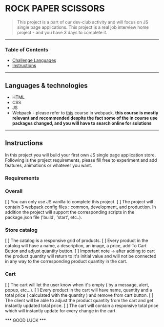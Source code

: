 
# ROCK PAPER SCISSORS

> This project is a part of our dev-club activity and will focus on JS single page applications. This project is a real job interview home project - and you have 3 days to complete it.
 
---

### Table of Contents

- [Challenge Languages](#Languages)
- [Instructions](#Instructions)

---

## Languages & technologies 

* HTML
* CSS
* JS
* Webpack - please refer to [this](https://www.youtube.com/watch?v=3On5Z0gjf4U&list=PLblA84xge2_zwxh3XJqy6UVxS60YdusY8) course in webpack. <b> this course is mostly relevant and recommended despite the fact some of the in course use packages changed, and you will have to search online for solutions </b> 

---

## Instructions

In this project you will build your first own JS single page application store. Following is the project requirements, please fill free to experiment and add features, animations or whatever you want. 

### Requirements

### Overall

[ ] You can only use JS vanilla to complete this project.
[ ] The project will contain 3 webpack config files : common, development, and production. In addition the project will support the corresponding scripts in the package.json file ('build', 'start', etc..). 

### Store catalog

[ ] The catalog is a responsive grid of products.
[ ] Every product in the catalog will have a name, a description, an image, a price, add To Cart Button and adjust quantity button.
[ ] Important note -> after adding to cart the product quantity will return to it's initial value and will not be connected in any way to the corresponding product quantity in the cart.

### Cart

[ ] The cart will let the user know when it's empty ( by a message, alert, popup, etc...).
[ ] Every product in the cart will have name, quantity and a total price ( calculated with the quantity ) and remove from cart button.
[ ] The client will be able to adjust the product quantity from the cart and get instantly updated total price.
[ ] The cart will contain a responsive total price which will instantly update for every change in the cart.

*** GOOD LUCK ***

